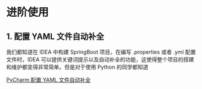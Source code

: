 # 进阶使用

<show-structure depth="3"/>

## 1.  配置 YAML 文件自动补全

我们都知道在 IDEA 中构建 SpringBoot 项目，在编写 .properties 或者 .yml 配置文件时，IDEA 可以提供关键词提示以及自动补全的功能，这使得整个项目的搭建和维护都变得非常简单。但是对于使用 Python 的同学都知道




<seealso>
<category ref="ref_docs">
    <a href="https://medium.com/@alexmolev/boost-your-yaml-with-autocompletion-and-validation-b74735268ad7">PyCharm 配置 YAML 文件自动补全</a>
</category>
<category ref="ref_github"></category>
<category ref="ref_issues"></category>
<category ref="ref_hf"></category>
<category ref="ref_ms"></category>
</seealso>